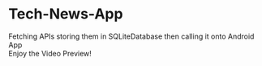 # Tech-News-App
Fetching APIs storing them in SQLiteDatabase then calling it onto Android App
<br>
Enjoy the Video Preview!
